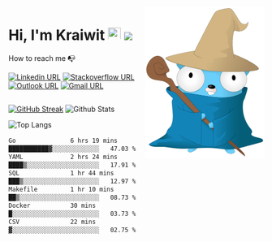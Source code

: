 <img align="right" width="235" src="https://github.com/arsmn/arsmn/blob/main/magician_gopher.png">

# Hi, I'm Kraiwit <img src="https://media.giphy.com/media/hvRJCLFzcasrR4ia7z/giphy.gif" width="25px" height="25px"> ![](https://komarev.com/ghpvc/?username=parlarlax&label=PROFILE+VIEWS)

How to reach me :mailbox_with_no_mail:

[![Linkedin URL](https://img.shields.io/badge/LinkedIn-0077B5?style=for-the-badge&logo=linkedin&logoColor=white)](https://www.linkedin.com/in/kraiwit-tongkul-545b0b64/)
[![Stackoverflow URL](https://img.shields.io/badge/Stackoverflow-ef8236?style=for-the-badge&logo=stackoverflow&logoColor=white)](https://stackoverflow.com/users/15555894/lax-tongkul)
[![Outlook URL](https://img.shields.io/badge/Outlook-0078D4?style=for-the-badge&logo=microsoft-outlook&logoColor=white)](mailto:lax.ltk@outlook.com)
[![Gmail URL](https://img.shields.io/badge/Gmail-D14836?style=for-the-badge&logo=gmail&logoColor=white)](mailto:lax.ltk@gmail.com)




##
[![GitHub Streak](https://github-readme-streak-stats.herokuapp.com?user=parlarlax&theme=dark)](https://git.io/streak-stats)
![Github Stats](https://github-readme-stats.vercel.app/api?username=parlarlax&show_icons=true&theme=github_dark&include_all_commits=true&custom_title=GitHub%20Stats)

![Top Langs](https://github-readme-stats.vercel.app/api/top-langs/?username=parlarlax&hide=css,html&theme=github_dark&layout=compact)

<!--START_SECTION:waka-->

```text
Go               6 hrs 19 mins   ███████████▓░░░░░░░░░░░░░   47.03 %
YAML             2 hrs 24 mins   ████▒░░░░░░░░░░░░░░░░░░░░   17.91 %
SQL              1 hr 44 mins    ███▒░░░░░░░░░░░░░░░░░░░░░   12.97 %
Makefile         1 hr 10 mins    ██▒░░░░░░░░░░░░░░░░░░░░░░   08.73 %
Docker           30 mins         █░░░░░░░░░░░░░░░░░░░░░░░░   03.73 %
CSV              22 mins         ▓░░░░░░░░░░░░░░░░░░░░░░░░   02.75 %
```

<!--END_SECTION:waka-->
